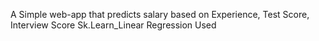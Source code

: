 A Simple web-app that predicts salary based on Experience, Test Score, Interview Score
Sk.Learn_Linear Regression Used
